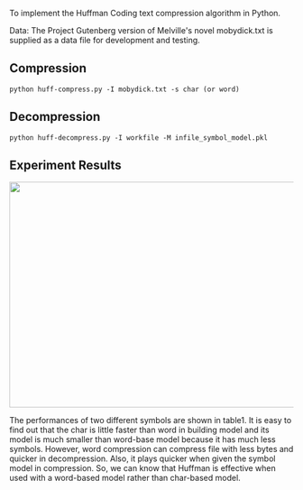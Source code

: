To implement the Huffman Coding text compression algorithm in Python.

Data: The Project Gutenberg version of Melville's novel mobydick.txt is supplied as a data file for development and testing.

## Compression 
```
python huff-compress.py -I mobydick.txt -s char (or word)
```

## Decompression
```
python huff-decompress.py -I workfile -M infile_symbol_model.pkl
```


## Experiment Results
<img src="https://github.com/kenyonke/Text_Processing/blob/master/Huffman%20Tree/result.png" width="600" height="400">

The performances of two different symbols are shown in table1. It is easy to find out that the char is little faster than word in building model and its model is much smaller than word-base model because it has much less symbols. However, word compression can compress file with less bytes and quicker in decompression. Also, it plays quicker when given the symbol model in compression. So, we can know that Huffman is effective when used with a word-based model rather than char-based model.
